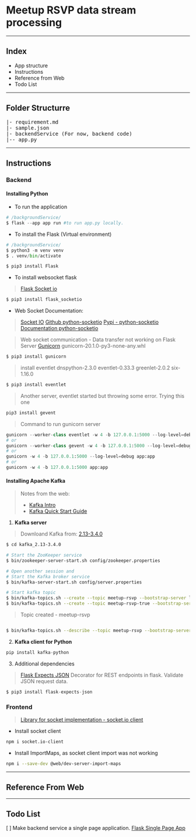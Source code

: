 # Meetup RSVP data stream processing 

___

## Index

- App structure
- Instructions
- Reference from Web
- Todo List
___

## Folder Structurre

<pre>
|- requirement.md
|- sample.json
|- backendService (For now, backend code)
|-- app.py
</pre>

___

## Instructions

### Backend 

#### Installing Python

- To run the application

```python
# /backgroundService/
$ flask --app app run #to run app.py locally. 
```

- To install the Flask (Virtual environment)

```python
# /backgroundService/
$ python3 -m venv venv 
$ . venv/bin/activate

$ pip3 install Flask
```

- To install websocket flask

> [Flask Socket io](https://flask-socketio.readthedocs.io/en/latest/)
```python
$ pip3 install flask_socketio
```

- Web Socket Documentation: 

> [Socket IO](https://socket.io/docs/v4/)
> [Github python-socketio](https://github.com/miguelgrinberg/python-socketio)
> [Pypi - python-socketio](https://pypi.org/project/python-socketio/)
> [Documentation python-socketio](https://python-socketio.readthedocs.io/en/latest/)

> Web socket communication - Data transfer not working on Flask Server
> [Gunicorn](https://flask.palletsprojects.com/en/2.2.x/deploying/gunicorn/)
> gunicorn-20.1.0-py3-none-any.whl

```python
$ pip3 install gunicorn
```
> install eventlet
> dnspython-2.3.0 eventlet-0.33.3 greenlet-2.0.2 six-1.16.0
```python
$ pip3 install eventlet
```

> Another server, eventlet started but throwing some error. Trying this one
```python
pip3 install gevent
```

> Command to run gunicorn server
```python
gunicorn --worker-class eventlet -w 4 -b 127.0.0.1:5000 --log-level=debug app:app
# or
gunicorn --worker-class gevent -w 4 -b 127.0.0.1:5000 --log-level=debug app:app
# or
gunicorn -w 4 -b 127.0.0.1:5000 --log-level=debug app:app
# or 
gunicorn -w 4 -b 127.0.0.1:5000 app:app
```

#### Installing Apache Kafka

> Notes from the web:
>
> - [Kafka Intro](https://kafka.apache.org/intro)
> - [Kafka Quick Start Guide](https://kafka.apache.org/quickstart)

1. <strong>Kafka server</strong>

> Downloand Kafka from: [2.13-3.4.0](https://www.apache.org/dyn/closer.cgi?path=/kafka/3.4.0/kafka_2.13-3.4.0.tgz)
```bash
$ cd kafka_2.13-3.4.0

# Start the ZooKeeper service
$ bin/zookeeper-server-start.sh config/zookeeper.properties

# Open another session and
# Start the Kafka broker service
$ bin/kafka-server-start.sh config/server.properties

# Start kafka topic
$ bin/kafka-topics.sh --create --topic meetup-rsvp --bootstrap-server localhost:9092
$ bin/kafka-topics.sh --create --topic meetup-rsvp-true --bootstrap-server localhost:9092
```

> Topic created - meetup-rsvp

```bash

$ bin/kafka-topics.sh --describe --topic meetup-rsvp --bootstrap-server localhost:9092


```

2. <strong>Kafka client for Python</strong>
```python
pip install kafka-python
```

3. Additional dependencies

> [Flask Expects JSON](https://pypi.org/project/flask-expects-json/) Decorator for REST endpoints in flask. Validate JSON request data.
```python
$ pip3 install flask-expects-json
```

### Frontend

> [Library for socket implementation - socket.io client](https://socket.io/docs/v4/client-initialization/)

- Install socket client
```bash
npm i socket.io-client
```
- Install ImportMaps, as socket client import was not working
```bash
npm i --save-dev @web/dev-server-import-maps
```
___

## Reference From Web

___

## Todo List

[ ] Make backend service a single page application. [Flask Single Page App](https://flask.palletsprojects.com/en/2.2.x/patterns/singlepageapplications/)